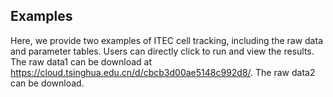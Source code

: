 ## Examples

Here, we provide two examples of ITEC cell tracking, including the raw data and parameter tables. Users can directly click to run and view the results.
The raw data1 can be download at https://cloud.tsinghua.edu.cn/d/cbcb3d00ae5148c992d8/.
The raw data2 can be download.

